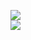 [![](https://img.shields.io/badge/Made%20With-Github%20Spray-lightgrey.svg?style=for-the-badge&logo=github)](https://github.com/Annihil/github-spray#11962)  
[![](https://i.imgur.com/2DrTn0Z.gif)](https://github.com/Annihil/github-spray)